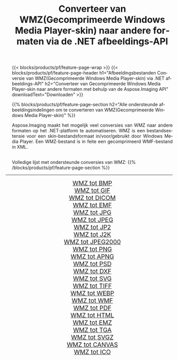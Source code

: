 ﻿---
title: Converteer van WMZ(Gecomprimeerde Windows Media Player-skin) naar andere formaten via de .NET afbeeldings-API 
weight: 3920
url: /nl/net/conversion/from/wmz/ 
lang: nl
langdirlevel: 2
locales: zh-hans,ja,it,ru,de,es,fr,nl,id,lt,pl,pt,vi,tr,ko,zh-hant,ar,hi,th,sv,cs,uk,he
description: Met behulp van Aspose.Imaging kunt u eenvoudig converteren van WMZ(Gecomprimeerde Windows Media Player-skin) naar een ander formaat
---

{{< blocks/products/pf/feature-page-wrap >}}
{{< blocks/products/pf/feature-page-header h1="Afbeeldingsbestanden Conversie van WMZ(Gecomprimeerde Windows Media Player-skin) via .NET afbeeldings-API" h2="Converteer van Gecomprimeerde Windows Media Player-skin naar andere formaten met behulp van de Aspose.Imaging API" downloadText="Downloaden" >}}


{{% blocks/products/pf/feature-page-section  h2="Alle ondersteunde afbeeldingsindelingen om te converteren van WMZ(Gecomprimeerde Windows Media Player-skin)" %}}
<p align=justify>Aspose.Imaging maakt het mogelijk veel conversies van WMZ naar andere formaten op het .NET-platform te automatiseren. WMZ is een bestandsextensie voor een skin-bestandsformaat in/voor/gebruikt door Windows Media Player. Een WMZ-bestand is in feite een gecomprimeerd WMF-bestand in XML.</p>
<br/>
Volledige lijst met ondersteunde conversies van WMZ:
{{% /blocks/products/pf/feature-page-section %}}
<div class="container-fluid productfamilypage bg-gray">
    <div class="convertypes bg-gray agp-content section">
        <div class="container">
		<hr style="margin-left:-20px;"/>
		<div class="row other-converters" style="gap: 10px;font-size: 19px;text-align:center;">
		    <div class='col-md-2 other-converter remove-lp remove-rp'><a href="/imaging/nl/net/conversion/wmz-to-bmp/" style="padding:15px;">WMZ tot BMP</a></div><div class='col-md-2 other-converter remove-lp remove-rp'><a href="/imaging/nl/net/conversion/wmz-to-gif/" style="padding:15px;">WMZ tot GIF</a></div><div class='col-md-2 other-converter remove-lp remove-rp'><a href="/imaging/nl/net/conversion/wmz-to-dicom/" style="padding:15px;">WMZ tot DICOM</a></div><div class='col-md-2 other-converter remove-lp remove-rp'><a href="/imaging/nl/net/conversion/wmz-to-emf/" style="padding:15px;">WMZ tot EMF</a></div><div class='col-md-2 other-converter remove-lp remove-rp'><a href="/imaging/nl/net/conversion/wmz-to-jpg/" style="padding:15px;">WMZ tot JPG</a></div><div class='col-md-2 other-converter remove-lp remove-rp'><a href="/imaging/nl/net/conversion/wmz-to-jpeg/" style="padding:15px;">WMZ tot JPEG</a></div><div class='col-md-2 other-converter remove-lp remove-rp'><a href="/imaging/nl/net/conversion/wmz-to-jp2/" style="padding:15px;">WMZ tot JP2</a></div><div class='col-md-2 other-converter remove-lp remove-rp'><a href="/imaging/nl/net/conversion/wmz-to-j2k/" style="padding:15px;">WMZ tot J2K</a></div><div class='col-md-2 other-converter remove-lp remove-rp'><a href="/imaging/nl/net/conversion/wmz-to-jpeg2000/" style="padding:15px;">WMZ tot JPEG2000</a></div><div class='col-md-2 other-converter remove-lp remove-rp'><a href="/imaging/nl/net/conversion/wmz-to-png/" style="padding:15px;">WMZ tot PNG</a></div><div class='col-md-2 other-converter remove-lp remove-rp'><a href="/imaging/nl/net/conversion/wmz-to-apng/" style="padding:15px;">WMZ tot APNG</a></div><div class='col-md-2 other-converter remove-lp remove-rp'><a href="/imaging/nl/net/conversion/wmz-to-psd/" style="padding:15px;">WMZ tot PSD</a></div><div class='col-md-2 other-converter remove-lp remove-rp'><a href="/imaging/nl/net/conversion/wmz-to-dxf/" style="padding:15px;">WMZ tot DXF</a></div><div class='col-md-2 other-converter remove-lp remove-rp'><a href="/imaging/nl/net/conversion/wmz-to-svg/" style="padding:15px;">WMZ tot SVG</a></div><div class='col-md-2 other-converter remove-lp remove-rp'><a href="/imaging/nl/net/conversion/wmz-to-tiff/" style="padding:15px;">WMZ tot TIFF</a></div><div class='col-md-2 other-converter remove-lp remove-rp'><a href="/imaging/nl/net/conversion/wmz-to-webp/" style="padding:15px;">WMZ tot WEBP</a></div><div class='col-md-2 other-converter remove-lp remove-rp'><a href="/imaging/nl/net/conversion/wmz-to-wmf/" style="padding:15px;">WMZ tot WMF</a></div><div class='col-md-2 other-converter remove-lp remove-rp'><a href="/imaging/nl/net/conversion/wmz-to-pdf/" style="padding:15px;">WMZ tot PDF</a></div><div class='col-md-2 other-converter remove-lp remove-rp'><a href="/imaging/nl/net/conversion/wmz-to-html/" style="padding:15px;">WMZ tot HTML</a></div><div class='col-md-2 other-converter remove-lp remove-rp'><a href="/imaging/nl/net/conversion/wmz-to-emz/" style="padding:15px;">WMZ tot EMZ</a></div><div class='col-md-2 other-converter remove-lp remove-rp'><a href="/imaging/nl/net/conversion/wmz-to-tga/" style="padding:15px;">WMZ tot TGA</a></div><div class='col-md-2 other-converter remove-lp remove-rp'><a href="/imaging/nl/net/conversion/wmz-to-svgz/" style="padding:15px;">WMZ tot SVGZ</a></div><div class='col-md-2 other-converter remove-lp remove-rp'><a href="/imaging/nl/net/conversion/wmz-to-canvas/" style="padding:15px;">WMZ tot CANVAS</a></div><div class='col-md-2 other-converter remove-lp remove-rp'><a href="/imaging/nl/net/conversion/wmz-to-ico/" style="padding:15px;">WMZ tot ICO</a></div>
                </div>
        </div>
    </div>
</div>
<br/>

